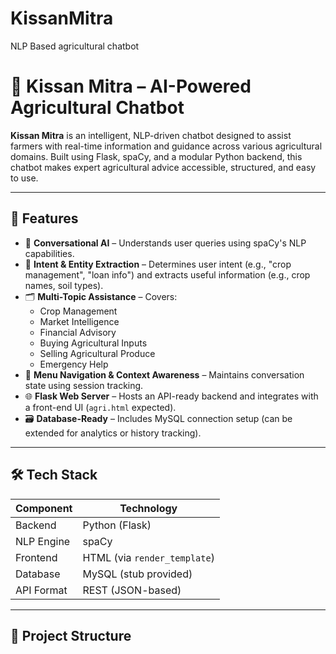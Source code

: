 # KissanMitra
NLP Based agricultural chatbot
# 🌾 Kissan Mitra – AI-Powered Agricultural Chatbot

**Kissan Mitra** is an intelligent, NLP-driven chatbot designed to assist farmers with real-time information and guidance across various agricultural domains. Built using Flask, spaCy, and a modular Python backend, this chatbot makes expert agricultural advice accessible, structured, and easy to use.

---

## 🚀 Features

- 🤖 **Conversational AI** – Understands user queries using spaCy's NLP capabilities.
- 🧠 **Intent & Entity Extraction** – Determines user intent (e.g., "crop management", "loan info") and extracts useful information (e.g., crop names, soil types).
- 🗂️ **Multi-Topic Assistance** – Covers:
  - Crop Management
  - Market Intelligence
  - Financial Advisory
  - Buying Agricultural Inputs
  - Selling Agricultural Produce
  - Emergency Help
- 💬 **Menu Navigation & Context Awareness** – Maintains conversation state using session tracking.
- 🌐 **Flask Web Server** – Hosts an API-ready backend and integrates with a front-end UI (`agri.html` expected).
- 🗃️ **Database-Ready** – Includes MySQL connection setup (can be extended for analytics or history tracking).

---

## 🛠️ Tech Stack

| Component      | Technology         |
|----------------|--------------------|
| Backend        | Python (Flask)     |
| NLP Engine     | spaCy              |
| Frontend       | HTML (via `render_template`) |
| Database       | MySQL (stub provided) |
| API Format     | REST (JSON-based)  |

---

## 📁 Project Structure

